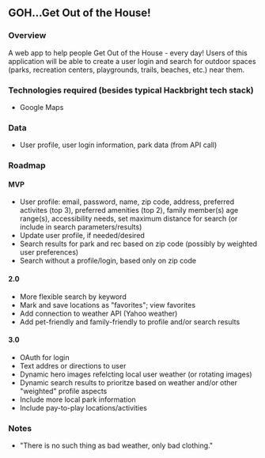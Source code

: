## GOH...Get Out of the House!

### Overview

A web app to help people Get Out of the House - every day! Users of this application will be able to create a user login and search for outdoor spaces (parks, recreation centers, playgrounds, trails, beaches, etc.) near them.

### Technologies required (besides typical Hackbright tech stack)

- Google Maps

### Data

- User profile, user login information, park data (from API call)

### Roadmap

#### MVP

- User profile: email, password, name, zip code, address, preferred activites (top 3), preferred amenities (top 2), family member(s) age range(s), accessibility needs, set maximum distance for search (or include in search parameters/results)
- Update user profile, if needed/desired
- Search results for park and rec based on zip code (possibly by weighted user preferences)
- Search without a profile/login, based only on zip code

#### 2.0

- More flexible search by keyword
- Mark and save locations as "favorites"; view favorites
- Add connection to weather API (Yahoo weather)
- Add pet-friendly and family-friendly to profile and/or search results

#### 3.0

- OAuth for login
- Text addres or directions to user
- Dynamic hero images refelcting local user weather (or rotating images)
- Dynamic search results to prioritze based on weather and/or other "weighted" profile aspects
- Include more local park information
- Include pay-to-play locations/activities

### Notes

- "There is no such thing as bad weather, only bad clothing."